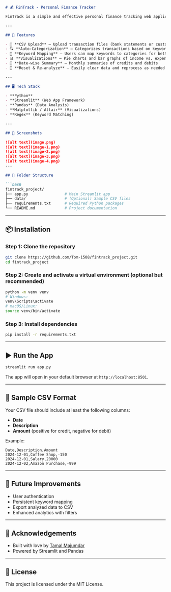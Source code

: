 ```markdown
# 💰 FinTrack - Personal Finance Tracker

FinTrack is a simple and effective personal finance tracking web application built using **Python** and **Streamlit**. It allows users to upload transaction data via CSV files, automatically categorize expenses, analyze income/expenses, and visualize financial summaries with clean, interactive graphs.

---

## 🚀 Features

- 📂 **CSV Upload** – Upload transaction files (bank statements or custom format)
- 🔍 **Auto-Categorization** – Categorizes transactions based on keywords
- 🧠 **Keyword Mapping** – Users can map keywords to categories for better accuracy
- 📊 **Visualizations** – Pie charts and bar graphs of income vs. expenses
- 📅 **Date-wise Summary** – Monthly summaries of credits and debits
- 🔄 **Reset & Re-analyze** – Easily clear data and reprocess as needed

---

## 🖥️ Tech Stack

- **Python**
- **Streamlit** (Web App Framework)
- **Pandas** (Data Analysis)
- **Matplotlib / Altair** (Visualizations)
- **Regex** (Keyword Matching)

---

## 📸 Screenshots

![alt text](image.png)
![alt text](image-1.png)
![alt text](image-2.png)
![alt text](image-3.png)
![alt text](image-4.png)
---

## 📁 Folder Structure

```bash
fintrack_project/
├── app.py                # Main Streamlit app
├── data/                 # (Optional) Sample CSV files
├── requirements.txt      # Required Python packages
└── README.md             # Project documentation
```

---

## 📦 Installation

### Step 1: Clone the repository
```bash
git clone https://github.com/Tom-1508/fintrack_project.git
cd fintrack_project
```

### Step 2: Create and activate a virtual environment (optional but recommended)
```bash
python -m venv venv
# Windows:
venv\Scripts\activate
# macOS/Linux:
source venv/bin/activate
```

### Step 3: Install dependencies
```bash
pip install -r requirements.txt
```

---

## ▶️ Run the App

```bash
streamlit run app.py
```

The app will open in your default browser at `http://localhost:8501`.

---

## 🧪 Sample CSV Format

Your CSV file should include at least the following columns:

- **Date**
- **Description**
- **Amount** (positive for credit, negative for debit)

Example:
```csv
Date,Description,Amount
2024-12-01,Coffee Shop,-150
2024-12-01,Salary,20000
2024-12-02,Amazon Purchase,-999
```

---

## 🧠 Future Improvements

- User authentication
- Persistent keyword mapping
- Export analyzed data to CSV
- Enhanced analytics with filters

---

## 🙌 Acknowledgements

- Built with love by [Tamal Majumdar](https://github.com/Tom-1508)
- Powered by Streamlit and Pandas

---

## 📃 License

This project is licensed under the MIT License.

```
